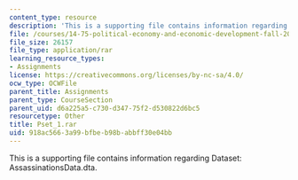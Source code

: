 ```yaml
---
content_type: resource
description: 'This is a supporting file contains information regarding Dataset: AssassinationsData.dta.'
file: /courses/14-75-political-economy-and-economic-development-fall-2012/918ac5663a99bfbeb98babbff30e04bb_Pset_1.rar
file_size: 26157
file_type: application/rar
learning_resource_types:
- Assignments
license: https://creativecommons.org/licenses/by-nc-sa/4.0/
ocw_type: OCWFile
parent_title: Assignments
parent_type: CourseSection
parent_uid: d6a225a5-c730-d347-75f2-d530822d6bc5
resourcetype: Other
title: Pset_1.rar
uid: 918ac566-3a99-bfbe-b98b-abbff30e04bb
---
```

This is a supporting file contains information regarding Dataset: AssassinationsData.dta.